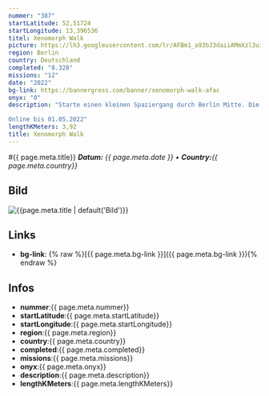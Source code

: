 ```yaml
---
nummer: "387"
startLatitude: 52,51724
startLongitude: 13,396536
titel: Xenomorph Walk
picture: https://lh3.googleusercontent.com/lr/AFBm1_a93bJ3daiiAMmXzl3uiuxurdOX1Ir3EU-Fh3zslV5DsZZNIk5QD3X_kmC7tBWJKo089t4wq7IcKvCcolnPOEgZYZdCpesQUN848kcC3DICOywmriGXNLYbafcEtIi77qBR2Sd1jS42K986HuFWd1t75orl225jkyb3ksfGgLAraYNtYQf67J21sfFeB2QRIRFequDDtxR4_eUqw7PfIgw3-0TQGT4xTHzOlpI6fyEqWFoN2cS5GPA6uDb4Z9395OtuMPVQMqB5Uv8sMtbHHu-YWW25lWWmF2VGjICwp0785MT9UVkE0M9ozCCOLu5_1z5b3SCAbMUtXjGwbJlI0rRieQi2B_UYp2d6pjKnn9a6TwQzq7AegQTVO6sUXIGEyRLuO0r6TKwnwtJ1vzHt-HnTf1F0q_-Zf4twpuFgy4I-v3WyXNcOzqwBIRAWbnXeHuEKwAmuKD_jsvMbyDPF2KSKCZCeCTGDFtd92pM47m-g7WqhzAGwWfat_zuLuo-cpo5UMPfJecqJKDDKqPKvOjp5u3dkvb4pLBfAyb6TtrzFTt16dh2HHCTGtSNzEZ3FtYV9FVkTCw0yYCcFOzNoXh2LfrgGPMEgafjG8XM8SMg31kG3ExSTcujf196vSPsRhTUx4175DOY9Bi_Je45Rf25V0RTKo5gK1dwFAc7W2SGr30wVSavVXOStBscIZFrNj2zTMKc1OldTWyr3K_-LC8A__Aau94lfSq1Dm_RDHvO90zUo_67LHFL77fTLam0hzRgsx6I4rAgUojnMWsigjG8qdNCMCryFELAfLlYb8ZmPAv5e6TocjFPyvQ_xAI92Fg16yPKvepeiuTDk--5k4vj4zGm9300
region: Berlin
country: Deutschland
completed: "8.328"
missions: "12"
date: "2022"
bg-link: https://bannergress.com/banner/xenomorph-walk-afac
onyx: "0"
description: "Starte einen kleinen Spaziergang durch Berlin Mitte. Die Rund startet dabei am Schinkel Pavillion und führt dich zur St Marienkirche und der Martin Luther Statue.

Online bis 01.05.2022"
lengthKMeters: 3,92
title: Xenomorph Walk
---
```


#{{ page.meta.title}}
_**Datum:** {{ page.meta.date }} • **Country:**{{ page.meta.country}}_

## Bild
![{{page.meta.title | default('Bild')}}]({{page.meta.picture}})

## Links
- **bg-link**: {% raw %}[{{ page.meta.bg-link }}]({{ page.meta.bg-link }}){% endraw %}

## Infos
- **nummer**:{{ page.meta.nummer}}
- **startLatitude**:{{ page.meta.startLatitude}}
- **startLongitude**:{{ page.meta.startLongitude}}
- **region**:{{ page.meta.region}}
- **country**:{{ page.meta.country}}
- **completed**:{{ page.meta.completed}}
- **missions**:{{ page.meta.missions}}
- **onyx**:{{ page.meta.onyx}}
- **description**:{{ page.meta.description}}
- **lengthKMeters**:{{ page.meta.lengthKMeters}}

